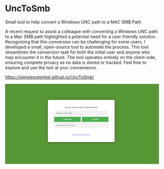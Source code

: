 # UncToSmb
Small tool to help convert a Windows UNC path to a MAC SMB Path

A recent request to assist a colleague with converting a Windows UNC path to a Mac SMB path highlighted a potential need for a user-friendly solution. Recognizing that this conversion can be challenging for some users, I developed a small, open-source tool to automate the process. This tool streamlines the conversion task for both the initial user and anyone who may encounter it in the future. The tool operates entirely on the client-side, ensuring complete privacy as no data is stored or tracked. Feel free to explore and use the tool at your convenience.

https://simplepotential.github.io/UncToSmb/

!["UNC to SMB Tool"](social.png)
